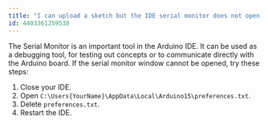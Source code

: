 ```yaml
---
title: "I can upload a sketch but the IDE serial monitor does not open (Windows)"
id: 4403361259538
---
```


The Serial Monitor is an important tool in the Arduino IDE. It can be used as a debugging tool, for testing out concepts or to communicate directly with the Arduino board. If the serial monitor window cannot be opened, try these steps:

1. Close your IDE.
2. Open `C:\Users{YourName}\AppData\Local\Arduino15\preferences.txt`.
3. Delete `preferences.txt`.
4. Restart the IDE.
